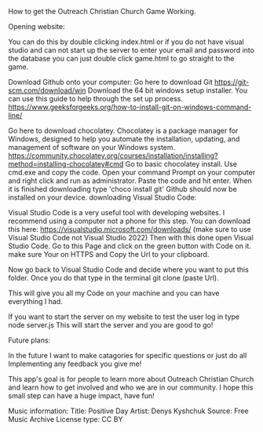 How to get the Outreach Christian Church Game Working.

Opening website:

You can do this by double clicking index.html or if you do not have visual studio and can not start up the server to enter your email and password into the database you can just double click game.html to go straight to the game.

Download Github onto your computer:
Go here to download Git https://git-scm.com/download/win
Download the 64 bit windows setup installer.
You can use this guide to help through the set up process.
https://www.geeksforgeeks.org/how-to-install-git-on-windows-command-line/

Go here to download chocolatey. Chocolatey is a package manager for Windows, designed to help you automate the installation, updating, and management of software on your Windows system. 
https://community.chocolatey.org/courses/installation/installing?method=installing-chocolatey#cmd
Go to basic chocolatey install.
Use cmd.exe and copy the code.
Open your command Prompt on your computer and right click and run as administrator.
Paste the code and hit enter.
When it is finished downloading type
'choco install git'
Github should now be installed on your device.
downloading Visual Studio Code:

Visual Studio Code is a very useful tool with developing websites. I recommend using a computer not a phone for this step. You can download this here: 
https://visualstudio.microsoft.com/downloads/
(make sure to use Visual Studio Code not Visual Studio 2022)
Then with this done open Visual Studio Code. 
Go to this Page and click on the green button with Code on it. make sure Your on HTTPS and Copy the Url to your clipboard. 

Now go back to Visual Studio Code and decide where you want to put this folder. Once you do that type in the terminal
git clone (paste Url).

This will give you all my Code on your machine and you can have everything I had. 

If you want to start the server on my website to test the user log in type
node server.js
This will start the server and you are good to go!

Future plans:

In the future I want to make catagories for specific questions or just do all
Implementing any feedback you give me!

This app's goal is for people to learn more about Outreach Christian Church and learn how to get involved and who we are in our community. I hope this small step can have a huge impact, have fun!

Music information:
Title: Positive Day
Artist: Denys Kyshchuk
Source: Free Music Archive
License type: CC BY




